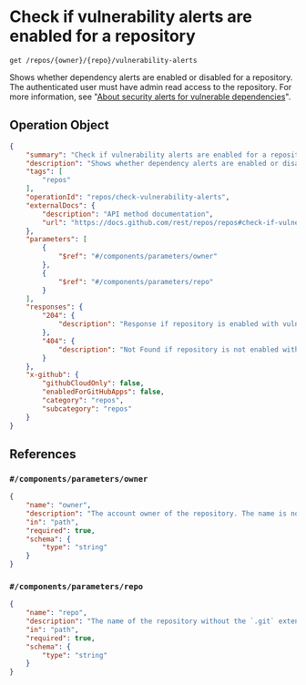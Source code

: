 # Check if vulnerability alerts are enabled for a repository

`get /repos/{owner}/{repo}/vulnerability-alerts`

Shows whether dependency alerts are enabled or disabled for a repository. The authenticated user must have admin read access to the repository. For more information, see "[About security alerts for vulnerable dependencies](https://docs.github.com/articles/about-security-alerts-for-vulnerable-dependencies)".

## Operation Object

```json
{
    "summary": "Check if vulnerability alerts are enabled for a repository",
    "description": "Shows whether dependency alerts are enabled or disabled for a repository. The authenticated user must have admin read access to the repository. For more information, see \"[About security alerts for vulnerable dependencies](https://docs.github.com/articles/about-security-alerts-for-vulnerable-dependencies)\".",
    "tags": [
        "repos"
    ],
    "operationId": "repos/check-vulnerability-alerts",
    "externalDocs": {
        "description": "API method documentation",
        "url": "https://docs.github.com/rest/repos/repos#check-if-vulnerability-alerts-are-enabled-for-a-repository"
    },
    "parameters": [
        {
            "$ref": "#/components/parameters/owner"
        },
        {
            "$ref": "#/components/parameters/repo"
        }
    ],
    "responses": {
        "204": {
            "description": "Response if repository is enabled with vulnerability alerts"
        },
        "404": {
            "description": "Not Found if repository is not enabled with vulnerability alerts"
        }
    },
    "x-github": {
        "githubCloudOnly": false,
        "enabledForGitHubApps": false,
        "category": "repos",
        "subcategory": "repos"
    }
}
```

## References

### `#/components/parameters/owner`

```json
{
    "name": "owner",
    "description": "The account owner of the repository. The name is not case sensitive.",
    "in": "path",
    "required": true,
    "schema": {
        "type": "string"
    }
}
```

### `#/components/parameters/repo`

```json
{
    "name": "repo",
    "description": "The name of the repository without the `.git` extension. The name is not case sensitive.",
    "in": "path",
    "required": true,
    "schema": {
        "type": "string"
    }
}
```